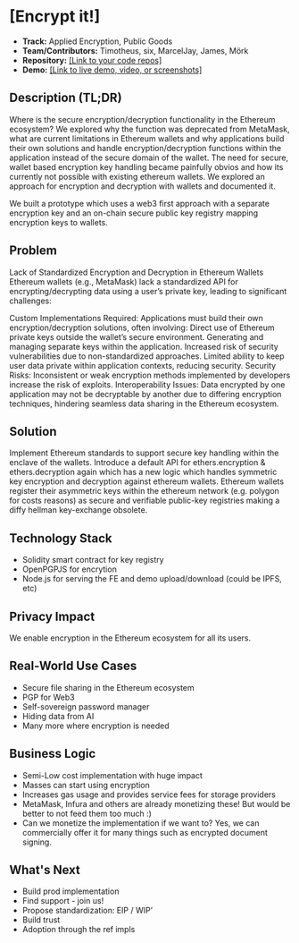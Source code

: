 # [Encrypt it!]

- **Track:** Applied Encryption, Public Goods
- **Team/Contributors:** Timotheus, six, MarcelJay, James, Mörk
- **Repository:** [[Link to your code repos]](https://github.com/inblockio/web3privacy/)
- **Demo:** [[Link to live demo, video, or screenshots]](https://pgp.gen6.app/)

## Description (TL;DR)
Where is the secure encryption/decryption functionality in the Ethereum ecosystem? We explored why the function was deprecated from MetaMask, what are current limitations in Ethereum wallets and why applications build their own solutions and handle encryption/decryption functions within the application instead of the secure domain of the wallet.
The need for secure, wallet based encryption key handling became painfully obvios and how its currently not possible with existing ethereum wallets. We explored an approach for encryption and decryption with wallets and documented it.

We built a prototype which uses a web3 first approach with a separate encryption key and an on-chain secure public key registry mapping encryption keys to wallets.

## Problem
Lack of Standardized Encryption and Decryption in Ethereum Wallets Ethereum wallets (e.g., MetaMask) lack a standardized API for encrypting/decrypting data using a user’s private key, leading to significant challenges:

Custom Implementations Required: Applications must build their own encryption/decryption solutions, often involving:
Direct use of Ethereum private keys outside the wallet’s secure environment.
Generating and managing separate keys within the application.
Increased risk of security vulnerabilities due to non-standardized approaches.
Limited ability to keep user data private within application contexts, reducing security.
Security Risks: Inconsistent or weak encryption methods implemented by developers increase the risk of exploits.
Interoperability Issues: Data encrypted by one application may not be decryptable by another due to differing encryption techniques, hindering seamless data sharing in the Ethereum ecosystem.

## Solution
Implement Ethereum standards to support secure key handling within the enclave of the wallets.
Introduce a default API for ethers.encryption & ethers.decryption again which has a new logic which handles symmetric key encryption and decryption against ethereum wallets.
Ethereum wallets register their asymmetric keys within the ethereum network (e.g. polygon for costs reasons) as secure and verifiable public-key registries making a diffy hellman key-exchange obsolete.

## Technology Stack
- Solidity smart contract for key registry
- OpenPGPJS for encrytion
- Node.js for serving the FE and demo upload/download (could be IPFS, etc)

## Privacy Impact
We enable encryption in the Ethereum ecosystem for all its users.

## Real-World Use Cases
- Secure file sharing in the Ethereum ecosystem
- PGP for Web3
- Self-sovereign password manager
- Hiding data from AI
- Many more where encryption is needed

## Business Logic
- Semi-Low cost implementation with huge impact
- Masses can start using encryption
- Increases gas usage and provides service fees for storage providers
- MetaMask, Infura and others are already monetizing these! But would be better to not feed them too much :)
- Can we monetize the implementation if we want to? Yes, we can commercially offer it for many things such as encrypted document signing.

## What's Next
- Build prod implementation
- Find support - join us!
- Propose standardization: EIP / WIP’
- Build trust
- Adoption through the ref impls
